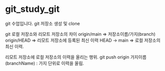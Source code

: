 # git_study_git
git 수업입니다. 
git 저장소 생성 및 clone

git 로컬 저장소와 리모트 저장소의 차이
origin/main => 저장소이름/가지(branch)
origin/HEAD => 리모트 저장소에 등록된 최신 이력
HEAD -> main => 로컬 저장소의 최신 이력.


리모트 저장소에 로컬 저장소의 이력을 올리는 행위.
git push origin 가지이름(branchName) : 가지 단위로 이력을 올림.
